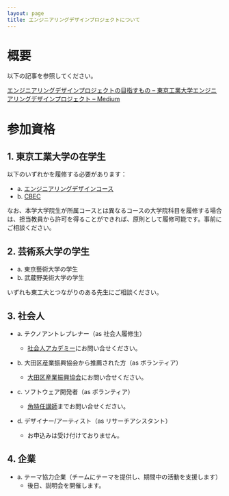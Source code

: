 ```yaml
---
layout: page
title: エンジニアリングデザインプロジェクトについて
---
```


# 概要

以下の記事を参照してください。

[エンジニアリングデザインプロジェクトの目指すもの – 東京工業大学エンジニアリングデザインプロジェクト – Medium](https://medium.com/titech-eng-and-design/%E3%82%A8%E3%83%B3%E3%82%B8%E3%83%8B%E3%82%A2%E3%83%AA%E3%83%B3%E3%82%B0%E3%83%87%E3%82%B6%E3%82%A4%E3%83%B3%E3%83%97%E3%83%AD%E3%82%B8%E3%82%A7%E3%82%AF%E3%83%88%E3%81%AE%E7%9B%AE%E6%8C%87%E3%81%99%E3%82%82%E3%81%AE-547d9a5d4f77#.ff9hru93n)

# 参加資格

## 1. 東京工業大学の在学生

以下のいずれかを履修する必要があります：

- a. [エンジニアリングデザインコース](http://www.esd.titech.ac.jp/)
- b. [CBEC](www.eng.titech.ac.jp/~cbe/)

なお、本学大学院生が所属コースとは異なるコースの大学院科目を履修する場合は、担当教員から許可を得ることができれば、原則として履修可能です。事前にご相談ください。

## 2. 芸術系大学の学生

- a. 東京藝術大学の学生
- b. 武蔵野美術大学の学生

いずれも東工大とつながりのある先生にご相談ください。

## 3. 社会人

- a. テクノアントレプレナー（as 社会人履修生）
  - [社会人アカデミー](http://www.academy.titech.ac.jp/)にお問い合せください。

- b. 大田区産業振興協会から推薦された方（as ボランティア）
  - [大田区産業振興協会](http://www.pio-ota.jp/)にお問い合せください。

- c. ソフトウェア開発者（as ボランティア）
  - [角特任講師](http://twitter.com/kdmsnr)までお問い合せください。

- d. デザイナー/アーティスト（as リサーチアシスタント）
  - お申込みは受け付けておりません。

## 4. 企業

- a. テーマ協力企業（チームにテーマを提供し、期間中の活動を支援します）
  - 後日、説明会を開催します。

